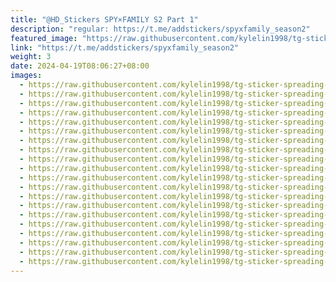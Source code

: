 ```yaml
---
title: "@HD_Stickers SPY×FAMILY S2 Part 1"
description: "regular: https://t.me/addstickers/spyxfamily_season2"
featured_image: "https://raw.githubusercontent.com/kylelin1998/tg-sticker-spreading-worldwide-images/main/img/2e64b9c5-1f1b-4b74-97b5-1800e8faa453.jpg"
link: "https://t.me/addstickers/spyxfamily_season2"
weight: 3
date: 2024-04-19T08:06:27+08:00
images:
  - https://raw.githubusercontent.com/kylelin1998/tg-sticker-spreading-worldwide-images/main/img/2e64b9c5-1f1b-4b74-97b5-1800e8faa453.jpg
  - https://raw.githubusercontent.com/kylelin1998/tg-sticker-spreading-worldwide-images/main/img/1da4c406-c81f-47c6-9158-fd683f3dcf00.jpg
  - https://raw.githubusercontent.com/kylelin1998/tg-sticker-spreading-worldwide-images/main/img/d7580573-9b09-4e93-bdce-81ec45064f22.jpg
  - https://raw.githubusercontent.com/kylelin1998/tg-sticker-spreading-worldwide-images/main/img/596f97ff-df78-4046-8a17-89acf334705f.jpg
  - https://raw.githubusercontent.com/kylelin1998/tg-sticker-spreading-worldwide-images/main/img/f264cca0-6416-4e2b-97a4-4503d2cc900b.jpg
  - https://raw.githubusercontent.com/kylelin1998/tg-sticker-spreading-worldwide-images/main/img/b6545a64-142e-43d3-93a7-7ed13932350d.jpg
  - https://raw.githubusercontent.com/kylelin1998/tg-sticker-spreading-worldwide-images/main/img/3c595ec6-2a39-4150-b733-28d9669b6c47.jpg
  - https://raw.githubusercontent.com/kylelin1998/tg-sticker-spreading-worldwide-images/main/img/68e403d8-aee6-4736-a3ac-931a30ecf279.jpg
  - https://raw.githubusercontent.com/kylelin1998/tg-sticker-spreading-worldwide-images/main/img/94ed6cd7-241c-409e-83db-6657128b7193.jpg
  - https://raw.githubusercontent.com/kylelin1998/tg-sticker-spreading-worldwide-images/main/img/e8846bec-bb10-469e-a76e-8906603789eb.jpg
  - https://raw.githubusercontent.com/kylelin1998/tg-sticker-spreading-worldwide-images/main/img/3e02f3cd-db29-4189-a0e1-a7b83602c5e5.jpg
  - https://raw.githubusercontent.com/kylelin1998/tg-sticker-spreading-worldwide-images/main/img/f297db36-7e9f-41f7-8466-8d05856e5b4d.jpg
  - https://raw.githubusercontent.com/kylelin1998/tg-sticker-spreading-worldwide-images/main/img/46382976-c7a9-42d3-99e0-aece3d4af509.jpg
  - https://raw.githubusercontent.com/kylelin1998/tg-sticker-spreading-worldwide-images/main/img/3df60f6b-eeb4-44c2-af24-6579e67f59ef.jpg
  - https://raw.githubusercontent.com/kylelin1998/tg-sticker-spreading-worldwide-images/main/img/5f775cf7-088e-422d-830b-418a7b43a69f.jpg
  - https://raw.githubusercontent.com/kylelin1998/tg-sticker-spreading-worldwide-images/main/img/5a17575d-a6e9-455f-b7ce-eb163d4d7053.jpg
  - https://raw.githubusercontent.com/kylelin1998/tg-sticker-spreading-worldwide-images/main/img/9338dde5-251f-4425-9f84-44ea57c4904b.jpg
  - https://raw.githubusercontent.com/kylelin1998/tg-sticker-spreading-worldwide-images/main/img/ef2f8783-f099-4f8a-981c-fdfaea60460e.jpg
  - https://raw.githubusercontent.com/kylelin1998/tg-sticker-spreading-worldwide-images/main/img/44be930d-69dc-43ec-82f0-e196dac553e7.jpg
  - https://raw.githubusercontent.com/kylelin1998/tg-sticker-spreading-worldwide-images/main/img/3e2f6ca1-1f7f-45cb-b81f-ac0be4503d6a.jpg
---
```

